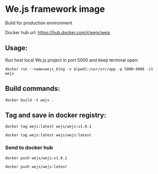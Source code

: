 # We.js framework image

Build for production environment

Docker hub url: https://hub.docker.com/r/wejs/wejs

## Usage:

Run host local We.js project in port 5000 and keep terminal open:

```
docker run --name=wejs_blog -v $(pwd):/usr/src/app -p 5000:4000 -it wejs
```

## Build commands:

```
docker build -t wejs .
```

## Tag and save in docker registry:

```
docker tag wejs:latest wejs/wejs:v1.0.1
```

```
docker tag wejs:latest wejs/wejs:latest
```

### Send to docker hub

```
docker push wejs/wejs:v1.0.1
```

```
docker push wejs/wejs:latesr
```